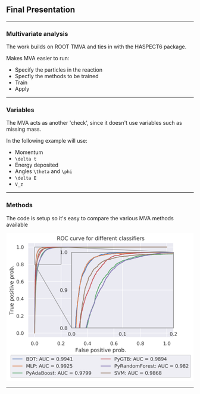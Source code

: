 ##  Final Presentation

---

### Multivariate analysis

The work builds on ROOT TMVA and ties in with the HASPECT6 package.

Makes MVA easier to run:

* Specify the particles in the reaction
* Specfiy the methods to be trained
* Train
* Apply

---

### Variables

The MVA acts as another 'check', since it doesn't use variables such as missing mass. 

In the following example will use:

* Momentum
* `\delta t`
* Energy deposited
* Angles `\theta` and `\phi`
* `\delta E`
* `V_z`

---

### Methods

The code is setup so it's easy to compare the various MVA methods available

![roc0]( https://github.com/mj-will/ml4np/blob/master/figures/final/classifiers.png?raw=true)

---
